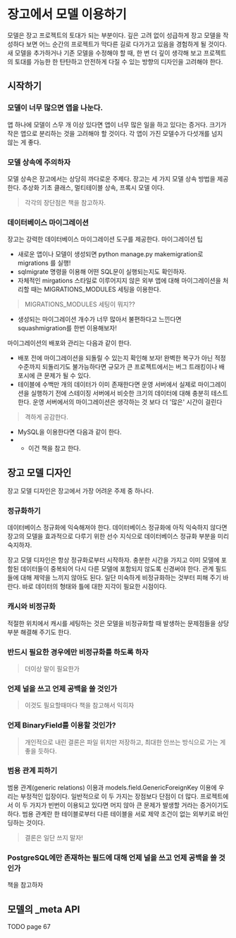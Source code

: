 # 장고에서 모델 이용하기
모델은 장고 프로젝트의 토대가 되는 부분이다. 깊은 고려 없이 성급하게 장고 모델을 작성하다 보면 어느 순간의 프로젝트가 막다른 길로 다가가고 있음을 경험하게 될 것이다.
새 모델을 추가하거나 기존 모델을 수정해야 할 때, 한 번 더 깊이 생각해 보고 프로젝트의 토대를 가능한 한 탄탄하고 안전하게 다질 수 있는 방향의 디자인을 고려해야 한다.

## 시작하기
### 모델이 너무 많으면 앱을 나눈다.
앱 하나에 모델이 스무 개 이상 있다면 앱이 너무 많은 일을 하고 있다는 증거다. 크기가 작은 앱으로 분리하는 것을 고려해야 할 것이다. 각 앱이 가진 모델수가 다섯개를 넘지 않는 게 좋다.

### 모델 상속에 주의하자
모델 상속은 장고에서는 상당히 까다로운 주제다. 장고는 세 가지 모델 상속 방법을 제공한다. 추상화 기초 클래스, 멀티테이블 상속, 프록시 모델 이다.
> 각각의 장단점은 책을 참고하자.

### 데이터베이스 마이그레이션
장고는 강력한 데이터베이스 마이그레이션 도구를 제공한다.
마이그레이션 팁
- 새로운 앱이나 모델이 생성되면 python manage.py makemigration로 migrations 를 실행!
- sqlmigrate 명령을 이용해 어떤 SQL문이 실행되는지도 확인하자.
- 자체적인 mirgations 스타일로 이루어지지 않은 외부 앱에 대해 마이그레이션을 처리할 때는 MIGRATIONS_MODULES 세팅을 이용한다.

> MIGRATIONS_MODULES 세팅이 뭐지??

- 생성되는 마이그레이션 개수가 너무 많아서 불편하다고 느낀다면 squashmigration를 한번 이용해보자!

마이그레이션의 배포와 관리는 다음과 같이 한다.
- 배포 전에 마이그레이션을 되돌릴 수 있는지 확인해 보자! 완벽한 복구가 아닌 적정 수준까지 되돌리기도 불가능하다면 규모가 큰 프로젝트에서는 버그 트래킹이나 배포시에 큰 문제가 될 수 있다.
- 테이블에 수백만 개의 데이터가 이미 존재한다면 운영 서버에서 실제로 마이그레이션을 실행하기 전에 스테이징 서버에서 비슷한 크기의 데이터에 대해 충분히 테스트한다. 운영 서버에서의 마이그레이션은 생각하는 것 보다 더 '많은' 시간이 걸린다
> 격하게 공감한다.
- MySQL을 이용한다면 다음과 같이 한다.
- - 이건 책을 참고 한다.

## 장고 모델 디자인
장고 모델 디자인은 장고에서 가장 어려운 주제 중 하나다.

### 정규화하기
데이터베이스 정규화에 익숙해져야 한다. 데이터베이스 정규화에 아직 익숙하지 않다면 장고의 모델을 효과적으로 다루기 위한 선수 지식으로 데이터베이스 정규화 부분을 미리 숙지하자.

장고 모델 디자인은 항상 정규화로부터 시작하자. 충분한 시간을 가지고 이미 모델에 포함된 데이터들이 중복되어 다시 다른 모델에 포함되지 않도록 신경써야 한다.
관계 필드들에 대해 제약을 느끼지 않아도 된다. 일단 미숙하게 비정규화하는 것부터 피해 주기 바란다. 바로 데이터의 형태와 틀에 대한 지각이 필요한 시점이다.

### 캐시와 비정규화
적절한 위치에서 캐시를 세팅하는 것은 모델을 비정규화할 때 발생하는 문제점들을 상당 부분 해결해 주기도 한다.

### 반드시 필요한 경우에만 비정규화를 하도록 하자
> 더이상 말이 필요한가

### 언제 널을 쓰고 언제 공백을 쓸 것인가
> 이것도 필요할때마다 책을 참고해서 익히자

### 언제 BinaryField를 이용할 것인가?
> 개인적으로 내린 결론은 파일 위치만 저장하고, 최대한 안쓰는 방식으로 가는 게 좋을 듯하다.

### 범용 관계 피하기
범용 관계(generic relations) 이용과 models.field.GenericForeignKey 이용에 우리는 부정적인 입장이다. 일반적으로 이 두 가지는 장점보다 단점이 더 많다. 프로젝트에서 이 두 가지가 빈번이 이용되고 있다면 머지 않아 큰 문제가 발생할 거라는 증거이기도 하다.
범용 관계란 한 테이블로부터 다른 테이블을 서로 제약 조건이 없는 외부키로 바인딩하는 것이다.
> 결론은 일단 쓰지 말자!

### PostgreSQL에만 존재하는 필드에 대해 언제 널을 쓰고 언제 공백을 쓸 것인가
책을 참고하자 

## 모델의 _meta API
TODO page 67

